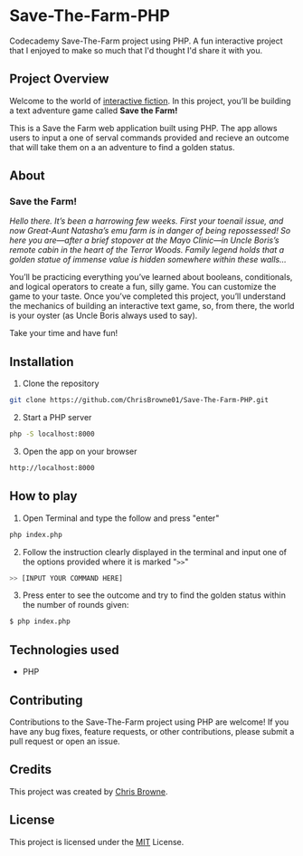 # Save-The-Farm-PHP

Codecademy Save-The-Farm project using PHP. A fun interactive project that I enjoyed to make so much that I'd thought I'd share it with you.

## Project Overview

Welcome to the world of [interactive fiction](https://en.wikipedia.org/wiki/Interactive_fiction). In this project, you’ll be building a text adventure game called **Save the Farm!**

This is a Save the Farm web application built using PHP. The app allows users to input a one of serval commands provided and recieve an outcome that will take them on a an adventure to find a golden status.

## About

### Save the Farm!

*Hello there. It’s been a harrowing few weeks. First your toenail issue, and now Great-Aunt Natasha’s emu farm is in danger of being repossessed! So here you are—after a brief stopover at the Mayo Clinic—in Uncle Boris’s remote cabin in the heart of the Terror Woods. Family legend holds that a golden statue of immense value is hidden somewhere within these walls…*


You’ll be practicing everything you’ve learned about booleans, conditionals, and logical operators to create a fun, silly game. You can customize the game to your taste. Once you’ve completed this project, you’ll understand the mechanics of building an interactive text game, so, from there, the world is your oyster (as Uncle Boris always used to say).

Take your time and have fun!

## Installation

1. Clone the repository
  ```bash
  git clone https://github.com/ChrisBrowne01/Save-The-Farm-PHP.git
  ```

2. Start a PHP server
  ```bash
  php -S localhost:8000
  ```

3. Open the app on your browser
  ```bash
  http://localhost:8000
  ```

## How to play

1. Open Terminal and type the follow and press "enter"
```bash
php index.php
```

2. Follow the instruction clearly displayed in the terminal and input one of the options provided where it is marked "`>>`"
```bash
>> [INPUT YOUR COMMAND HERE]
```

3. Press enter to see the outcome and try to find the golden status within the number of rounds given:
```bash
$ php index.php
```

## Technologies used

- PHP

## Contributing

Contributions to the Save-The-Farm project using PHP are welcome! If you have any bug fixes, feature requests, or other contributions, please submit a pull request or open an issue.

## Credits

This project was created by [Chris Browne](https://github.com/ChrisBrowne01).

## License

This project is licensed under the [MIT](https://github.com/ChrisBrowne01/Save-The-Farm-PHP/blob/main/LICENSE) License.



